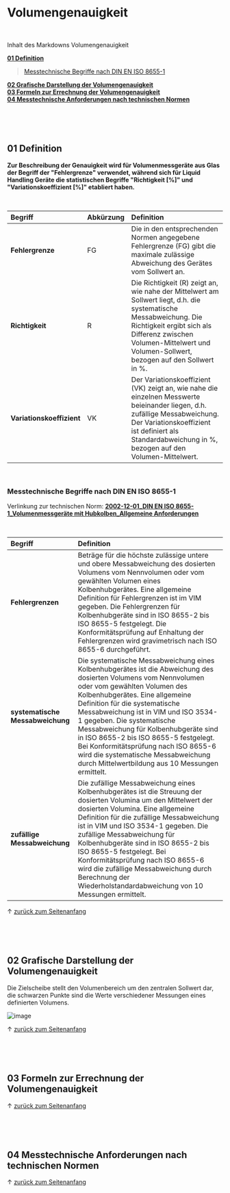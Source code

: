 

<a name="top"></a>
# Volumengenauigkeit

<br/>

Inhalt des Markdowns Volumengenauigkeit

**[01 Definition](#1)** <br/>
> [Messtechnische Begriffe nach DIN EN ISO 8655-1](#Begriffe) <br/>

**[02 Grafische Darstellung der Volumengenauigkeit](#2)** <br/>
**[03 Formeln zur Errechnung der Volumengenauigkeit](#3)** <br/>
**[04 Messtechnische Anforderungen nach technischen Normen](#4)** <br/>

<br/>

<br/>

<br/>

<a name="1"></a>
## 01 Definition
**Zur Beschreibung der Genauigkeit wird für Volumenmessgeräte aus Glas der Begriff der "Fehlergrenze" verwendet, während sich für Liquid Handling Geräte die statistischen Begriffe "Richtigkeit [%]" und "Variationskoeffizient [%]" etabliert haben.**

<br/>

| Begriff     | Abkürzung | Definition | 
| :-------------- | :------ | :------ | 
| **Fehlergrenze** |  FG | Die in den entsprechenden Normen angegebene Fehlergrenze (FG) gibt die maximale zulässige Abweichung des Gerätes vom Sollwert an. |
| **Richtigkeit** |  R | Die Richtigkeit (R) zeigt an, wie nahe der Mittelwert am Sollwert liegt, d.h. die systematische Messabweichung. Die Richtigkeit ergibt sich als Differenz zwischen Volumen-Mittelwert und Volumen-Sollwert, bezogen auf den Sollwert in %. |
| **Variationskoeffizient** |  VK | Der Variationskoeffizient (VK) zeigt an, wie nahe die einzelnen Messwerte beieinander liegen, d.h. zufällige Messabweichung. Der Variationskoeffizient ist definiert als Standardabweichung in %, bezogen auf den Volumen-Mittelwert. |

<br/>

<a name="Begriffe"></a>
### Messtechnische Begriffe nach DIN EN ISO 8655-1

Verlinkung zur technischen Norm: **[2002-12-01_DIN EN ISO 8655-1_Volumenmessgeräte mit Hubkolben_Allgemeine Anforderungen](https://hirschmannlab.sharepoint.com/:b:/r/sites/AAD-Product-Management-Portal/Produkt%20Konformitt/01%20European%20Conformity/04%20Technical%20Product%20Standards/2002-12-01_DIN%20EN%20ISO%208655-1_Volumenmessger%C3%A4te%20mit%20Hubkolben_Allgemeine%20Anforderungen.pdf?csf=1&web=1&e=0K9JOb)**

<br/>

| Begriff     | Definition | 
| :-------------- |  :------ | 
| **Fehlergrenzen** | Beträge für die höchste zulässige untere und obere Messabweichung des dosierten Volumens vom Nennvolumen oder vom gewählten Volumen eines Kolbenhubgerätes. Eine allgemeine Definition für Fehlergrenzen ist im VIM gegeben. Die Fehlergrenzen für Kolbenhubgeräte sind in ISO 8655-2 bis ISO 8655-5 festgelegt. Die Konformitätsprüfung auf Enhaltung der Fehlergrenzen wird gravimetrisch nach ISO 8655-6 durchgeführt. |
| **systematische Messabweichung** | Die systematische Messabweichung eines Kolbenhubgerätes ist die Abweichung des dosierten Volumens vom Nennvolumen oder vom gewählten Volumen des Kolbenhubgerätes. Eine allgemeine Definition für die systematische Messabweichung ist in VIM und ISO 3534-1 gegeben. Die systematische Messabweichung für Kolbenhubgeräte sind in ISO 8655-2 bis ISO 8655-5 festgelegt. Bei Konformitätsprüfung nach ISO 8655-6 wird die systematische Messabweichung durch Mittelwertbildung aus 10 Messungen ermittelt. |
| **zufällige Messabweichung** | Die zufällige Messabweichung eines Kolbenhubgerätes ist die Streuung der dosierten Volumina um den Mittelwert der dosierten Volumina. Eine allgemeine Definition für die zufällige Messabweichung ist in VIM und ISO 3534-1 gegeben. Die zufällige Messabweichung für Kolbenhubgeräte sind in ISO 8655-2 bis ISO 8655-5 festgelegt. Bei Konformitätsprüfung nach ISO 8655-6 wird die zufällige Messabweichung durch Berechnung der Wiederholstandardabweichung von 10 Messungen ermittelt. |

&uarr; [zurück zum Seitenanfang](#top)

<br/>

<br/>

<br/>

<a name="2"></a>
## 02 Grafische Darstellung der Volumengenauigkeit
Die Zielscheibe stellt den Volumenbereich um den zentralen Sollwert dar, die schwarzen Punkte sind die Werte verschiedener Messungen eines definierten Volumens.

![image](https://user-images.githubusercontent.com/83710723/148731947-da2cb738-8cfc-4930-bc4c-b702f937698e.png)

&uarr; [zurück zum Seitenanfang](#top)

<br/>

<br/>

<br/>

<a name="3"></a>
## 03 Formeln zur Errechnung der Volumengenauigkeit

&uarr; [zurück zum Seitenanfang](#top)


<br/>

<br/>

<br/>

<a name="4"></a>
## 04 Messtechnische Anforderungen nach technischen Normen

&uarr; [zurück zum Seitenanfang](#top)


<br/>

<br/>

<br/>
